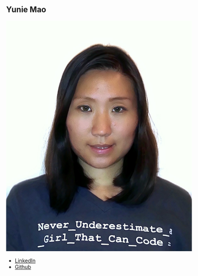Yunie Mao
------------

![](photos/yunie-mao.jpg)

* [LinkedIn](https://www.linkedin.com/in/yuniem)
* [Github](https://github.com/ym224)
